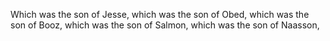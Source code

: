 Which was the son of Jesse, which was the son of Obed, which was the son of Booz, which was the son of Salmon, which was the son of Naasson,
